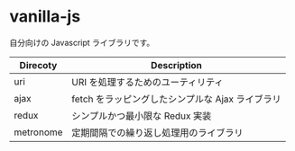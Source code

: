 # vanilla-js

自分向けの Javascript ライブラリです。

| Direcoty  | Description                                      |
|-----------|-------------------------------------------------- |
| uri       | URI を処理するためのユーティリティ               |
| ajax      | fetch をラッピングしたシンプルな Ajax ライブラリ |
| redux     | シンプルかつ最小限な Redux 実装                  |
| metronome | 定期間隔での繰り返し処理用のライブラリ           |
